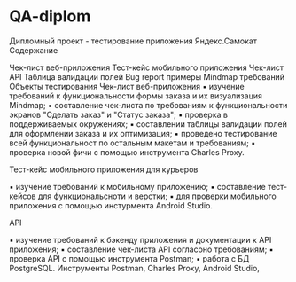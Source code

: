 # QA-diplom


Дипломный проект - тестирование приложения Яндекс.Самокат
Содержание

Чек-лист веб-приложения
Тест-кейс мобильного приложения
Чек-лист API
Таблица валидации полей
Bug report примеры
Mindmap требований
Объекты тестирования
Чек-лист веб-приложения
▪ изучение требований к функциональности формы заказа и их визуализация Mindmap;
▪ cоставление чек-листа по требованиям к функциональности экранов "Сделать заказ" и "Статус заказа";
▪ проверка в поддерживаемых окружениях;
▪ составлении таблицы валидации полей для оформлении заказа и их оптимизация;
▪ проведено тестирование всей функциональност по остальным макетам и требованиям;
▪ проверка новой фичи с помощью инструмента Charles Proxy.

Тест-кейс мобильного приложения для курьеров

▪ изучение требований к мобильному приложению;
▪ составление тест-кейсов для функциональсноти и верстки;
▪ для проверки мобильного приложения с помощью инстурмента Android Studio.

API

▪ изучение требований к бэкенду приложения и документации к API приложения;
▪ cоставление чек-листа API согласоно требованиям;
▪ проверка API c помощью инструмента Postman;
▪ работа с БД PostgreSQL.
Инструменты
Postman, Charles Proxy, Android Studio, 

